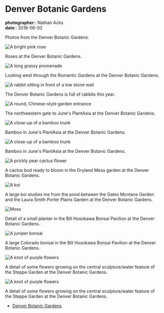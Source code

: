 # Denver Botanic Gardens

**photographer**:: Nathan Acks  
**date**:: 2018-06-02

Photos from the Denver Botanic Gardens.

![A bright pink rose](assets/2018-06-02-denver-botanic-gardens-01.webp)

Roses at the Denver Botanic Gardens.

![A long grassy promenade](assets/2018-06-02-denver-botanic-gardens-02.webp)

Looking west through the Romantic Gardens at the Denver Botanic Gardens.

![A rabbit sitting in front of a low stone wall](assets/2018-06-02-denver-botanic-gardens-03.webp)

The Denver Botanic Gardens is full of rabbits this year.

![A round, Chinese-style garden entrance](../photography/assets/2018-06-02-garden-gateway.webp)

The northwestern gate to June's PlantAsia at the Denver Botanic Gardens.

![A close-up of a bamboo trunk](assets/2018-06-02-denver-botanic-gardens-05.webp)

Bamboo in June's PlantAsia at the Denver Botanic Gardens.

![A close-up of a bamboo trunk](assets/2018-06-02-denver-botanic-gardens-06.webp)

Bamboo in June's PlantAsia at the Denver Botanic Gardens.

![A prickly pear cactus flower](assets/2018-06-02-denver-botanic-gardens-07.webp)

A cactus bud ready to bloom in the Dryland Mesa garden at the Denver Botanic Gardens.

![A koi](assets/2018-06-02-denver-botanic-gardens-08.webp)

A large koi studies me from the pond between the Gates Montane Garden and the Laura Smith Porter Plains Garden at the Denver Botanic Gardens.

![Moss](assets/2018-06-02-denver-botanic-gardens-09.webp)

Detail of a small planter in the Bill Hosokawa Bonsai Pavilion at the Denver Botanic Gardens.

![A juniper bonsai](assets/2018-06-02-denver-botanic-gardens-10.webp)

A large Colorado bonsai in the Bill Hosokawa Bonsai Pavilion at the Denver Botanic Gardens.

![A knot of purple flowers](assets/2018-06-02-denver-botanic-gardens-11.webp)

A detail of some flowers growing on the central sculpture/water feature of the Steppe Garden at the Denver Botanic Gardens.

![A knot of purple flowers](assets/2018-06-02-denver-botanic-gardens-12.webp)

A detail of some flowers growing on the central sculpture/water feature of the Steppe Garden at the Denver Botanic Gardens.

* [Denver Botanic Gardens](https://www.botanicgardens.org/)
